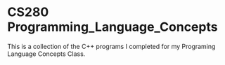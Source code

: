 # CS280 Programming_Language_Concepts
This is a collection of the C++ programs I completed for my Programing Language Concepts Class.
